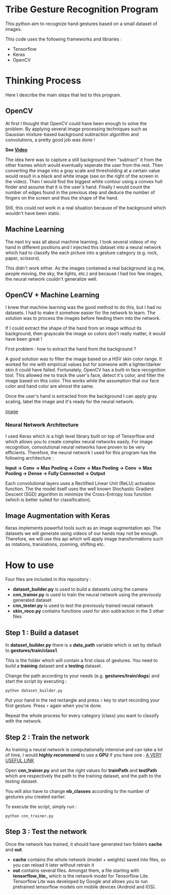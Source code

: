 # Tribe Gesture Recognition Program

This python aim to recognize hand gestures based on a small dataset of images.

This code uses the following frameworks and libraries :

* Tensorflow
* Keras
* OpenCV

# Thinking Process

Here I describe the main steps that led to this program.

## OpenCV

At first I thought that OpenCV could have been enough to solve the problem. By applying several image processing techniques such as Gaussian mixture-based background subtraction algorithm and convolutions, a pretty good job was done !

**See [Video](https://github.com/OmarAflak/tribe/blob/master/readme/video1.mp4)**

The idea here was to capture a still background then "subtract" it from the other frames which would eventually seperate the user from the rest.
Then converting the image into a gray scale and thresholding at a certain value would result in a black and white image (see on the right of the screen in the video).
Then I would find the biggest white contour using a convex hull finder and assume that it is the user's hand. Finally I would count the number of edges found in the previous step and deduce the number of fingers on the screen and thus the shape of the hand.  

Still, this could not work in a real situation because of the background which wouldn't have been static.

## Machine Learning

The next try was all about machine learning. I took several videos of my hand in different positions and I injected this dataset into a neural network which had to classify the each picture into a gesture category (e.g. rock, paper, scissors).

This didn't work either. As the images contained a real background (e.g me, people moving, the sky, the lights, etc.) and because I had too few images, the neural network couldn't generalize well.

## OpenCV + Machine Learning

I knew that machine learning was the good method to do this, but I had no datasets. I had to make it somehow easier for the network to learn. The solution was to process the images before feeding them into the network.

If I could extract the shape of the hand from an image without its background, then grayscale the image so colors don't really matter, it would have been great !

First problem : how to extract the hand from the background ?

A good solution was to filter the image based on a HSV skin color range. It worked for me with empirical values but for someone with a lighter/darker skin it could have failed. Fortunately, OpenCV has a built-in face recognition tool. This allowed me to track the user's face, detect it's color, and filter the image based on this color.
This works while the assumption that our face color and hand color are almost the same.

Once the user's hand is extracted from the background I can apply gray scaling, label the image and it's ready for the neural network.

[image](https://github.com/OmarAflak/tribe/blob/master/readme/image1.png)

### Neural Network Architecture

I used Keras which is a high level library built on top of Tensorflow and which allows you to create complex neural networks easily.
For image recognition, convolutional neural networks have proven to be very efficients. Therefore, the neural network I used for this program has the following architecture :

**Input -> Conv -> Max Pooling -> Conv -> Max Pooling -> Conv -> Max Pooling -> Dense -> Fully Connected -> Output**

Each convolutional layers uses a Rectified Linear Unit (ReLU) activation function. The the model itself uses the well known Stochastic Gradient Descent (SGD) algorithm to minimize the Cross-Entropy loss function (which is better suited for classification).

## Image Augmentation with Keras

Keras implements powerful tools such as an image augmentation api. The datasets we will generate using videos of our hands may not be enough. Therefore, we will use this api which will apply image transformations such as rotations, translations, zooming, shifting etc.  

# How to use

Four files are included in this repository :

* **dataset_builder.py** is used to build a datasets using the camera
* **cnn_trainer.py** is used to train the neural network using the previously generated dataset
* **cnn_tester.py** is used to test the previously trained neural network
* **skin_reco.py** contains functions used for skin subtraction in the 3 other files

## Step 1 : Build a dataset

In **dataset_builder.py** there is a **data_path** variable which is set by default to **gestures/train/class1**.

This is the folder which will contain a first class of gestures. You need to build a **training** dataset and a **testing** dataset.

Change the path according to your needs (e.g. **gestures/train/dogs**) and start the script by executing :

```shell
python dataset_builder.py
```

Put your hand in the red rectangle and press `r` key to start recording your first gesture. Press `r` again when you're done.

Repeat the whole process for every category (class) you want to classify with the network.

## Step 2 : Train the network

As training a neural network is computationally intensive and can take a lot of time, I would **highly recommend** to use a **GPU** if you have one : [A VERY USEFUL LINK](https://github.com/williamFalcon/tensorflow-gpu-install-ubuntu-16.04)

Open **cnn_trainer.py** and set the right values for **trainPath** and **testPath** which are respectively the path to the training dataset, and the path to the testing dataset.

You will also have to change **nb_classes** according to the number of gestures you created earlier.

To execute the script, simply run :

```shell
python cnn_trainer.py
```

## Step 3 : Test the network

Once the network has trained, it should have generated two folders **cache** and **out**.
* **cache** contains the whole network (model + weights) saved into files, so you can reload it later without retrain it
* **out** contains several files. Amongst them, a file starting with **tensorflow_lite_** which is the network model for Tensorflow Lite. Tensorflow Lite was developed by Google and allows you to run pretrained tensorflow models om mobile devices (Android and IOS).  
